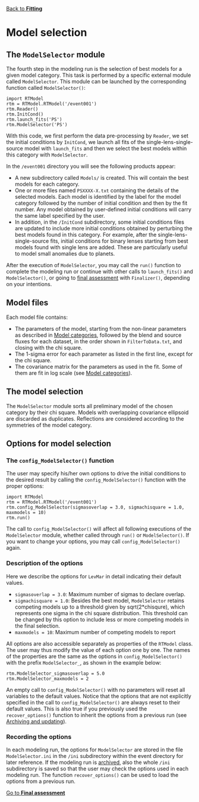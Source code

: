 [Back to **Fitting**](Fitting.md)

# Model selection

## The `ModelSelector` module

The fourth step in the modeling run is the selection of best models for a given model category. This task is performed by a specific external module called `ModelSelector`. This module can be launched by the corresponding function called `ModelSelector()`:

```
import RTModel
rtm = RTModel.RTModel('/event001')
rtm.Reader()
rtm.InitCond()
rtm.launch_fits('PS')
rtm.ModelSelector('PS')
```

With this code, we first perform the data pre-processing by `Reader`, we set the initial conditions by `InitCond`, we launch all fits of the single-lens-single-source model with `launch_fits` and then we select the best models within this category with `ModelSelector`.

In the `/event001` directory you will see the following products appear:
- A new subdirectory called `Models/` is created. This will contain the best models for each category.
- One or more files named `PSXXXX-X.txt` containing the details of the selected models. Each model is identified by the label for the model category followed by the number of initial condition and then by the fit number. Any model obtained by user-defined initial conditions will carry the same label specified by the user.
- In addition, in the `/InitCond` subdirectory, some initial conditions files are updated to include more initial conditions obtained by perturbing the best models found in this category. For example, after the single-lens-single-source fits, initial conditions for binary lenses starting from best models found with single lens are added. These are particularly useful to model small anomalies due to planets.

After the execution of `ModelSelector`, you may call the `run()` function to complete the modeling run or continue with other calls to `launch_fits()` and `ModelSelector()`, or going to [final assessment](FinalAssessment.md) with `Finalizer()`, depending on your intentions.

## Model files

Each model file contains:

- The parameters of the model, starting from the non-linear parameters as described in [Model categories](ModelCategories.md), followed by the blend and source fluxes for each dataset, in the order shown in `FilterToData.txt`, and closing with the chi square.
- The 1-sigma error for each parameter as listed in the first line, except for the chi square.
- The covariance matrix for the parameters as used in the fit. Some of them are fit in log scale (see [Model categories](ModelCategories.md)).

## The model selection

The `ModelSelector` module sorts all preliminary model of the chosen category by their chi square. Models with overlapping covariance ellipsoid are discarded as duplicates. Reflections are considered according to the symmetries of the model category.

## Options for model selection

### The `config_ModelSelector()` function

The user may specify his/her own options to drive the initial conditions to the desired result by calling the `config_ModelSelector()` function with the proper options:

```
import RTModel
rtm = RTModel.RTModel('/event001')
rtm.config_ModelSelector(sigmasoverlap = 3.0, sigmachisquare = 1.0, maxmodels = 10)
rtm.run()
```

The call to `config_ModelSelector()` will affect all following executions of the `ModelSelector` module, whether called through `run()` or `ModelSelector()`. If you want to change your options, you may call `config_ModelSelector()` again.

### Description of the options

Here we describe the options for `LevMar` in detail indicating their default values.

- `sigmasoverlap = 3.0`: Maximum number of sigmas to declare overlap.
- `sigmachisquare = 1.0`: Besides the best model, `ModelSelector` retains competing models up to a threshold given by sqrt(2*chisqure), which represents one sigma in the chi square distribution. This threshold can be changed by this option to include less or more competing models in the final selection.
- `maxmodels = 10`: Maximum number of competing models to report

All options are also accessible separately as properties of the `RTModel` class. The user may thus modify the value of each option one by one. The names of the properties are the same as the options in `config_ModelSelector()` with the prefix `ModelSelector_`, as shown in the example below:

```
rtm.ModelSelector_sigmasoverlap = 5.0
rtm.ModelSelector_maxmodels = 2
```

An empty call to `config_ModelSelector()` with no parameters will reset all variables to the default values. Notice that the options that are not explicitly specified in the call to `config_ModelSelector()` are always reset to their default values. This is also true if you previously used the `recover_options()` function to inherit the options from a previous run (see [Archiving and updating](Archive.md)).

### Recording the options

In each modeling run, the options for `ModelSelector` are stored in the file `ModelSelector.ini` in the `/ini` subdirectory within the event directory for later reference. If the modeling run is [archived](Archive.md), also the whole `/ini` subdirectory is saved so that the user may check the options used in each modeling run. The function `recover_options()` can be used to load the options from a previous run.

[Go to **Final assessment**](FinalAssessment.md)
